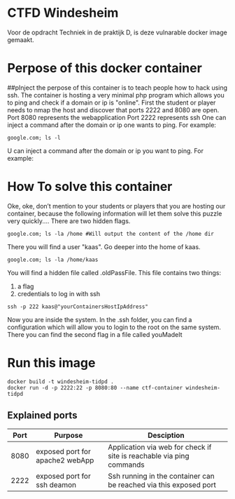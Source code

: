 # CTFD Windesheim
Voor de opdracht Techniek in de praktijk D, is deze vulnarable docker image gemaakt.

# Perpose of this docker container

##pInject
the perpose of this container is to teach people how to hack using ssh.
The container is hosting a very minimal php program which allows you to ping and check if a domain or ip is "online".
First the student or player needs to nmap the host and discover that ports 2222 and 8080 are open.
Port 8080 represents the webapplication
Port 2222 represents ssh 
One can inject a command after the domain or ip one wants to ping. For example:
```
google.com; ls -l
```
U can inject a command after the domain or ip you want to ping. For example:

# How To solve this container
Oke, oke, don’t mention to your students or players that you are hosting our container, because the following information will let them solve this puzzle very quickly....
There are two hidden flags.

```
google.com; ls -la /home #Will output the content of the /home dir
```
There you will find a user "kaas".
Go deeper into the home of kaas.
```
google.com; ls -la /home/kaas
```
You will find a hidden file called .oldPassFile.
This file contains two things:
1.	a flag
2.	credentials to log in with ssh
```
ssh -p 222 kaas@"yourContainersHostIpAddress"
```
Now you are inside the system.
In the .ssh folder, you can find a configuration which will allow you to login to the root on the same system.
There you can find the second flag in a file called youMadeIt

# Run this image
```
docker build -t windesheim-tidpd .
docker run -d -p 2222:22 -p 8080:80 --name ctf-container windesheim-tidpd
```

## Explained ports
|Port | Purpose | Desciption |
|--|--|--|
|8080 | exposed port for apache2 webApp | Application via web for check if site is reachable via ping commands |
|2222 | exposed port for ssh deamon | Ssh running in the container can be reached via this exposed port |

